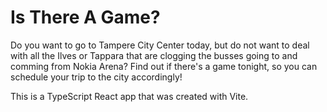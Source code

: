# Is There A Game?

Do you want to go to Tampere City Center today, but do not want to deal with all the Ilves or Tappara that are clogging the busses going to and comming from Nokia Arena? Find out if there's a game tonight, so you can schedule your trip to the city accordingly!

This is a TypeScript React app that was created with Vite.

